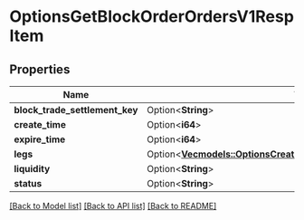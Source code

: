 # OptionsGetBlockOrderOrdersV1RespItem

## Properties

Name | Type | Description | Notes
------------ | ------------- | ------------- | -------------
**block_trade_settlement_key** | Option<**String**> |  | [optional]
**create_time** | Option<**i64**> |  | [optional]
**expire_time** | Option<**i64**> |  | [optional]
**legs** | Option<[**Vec<models::OptionsCreateBlockOrderCreateV1RespLegsInner>**](OptionsCreateBlockOrderCreateV1Resp_legs_inner.md)> |  | [optional]
**liquidity** | Option<**String**> |  | [optional]
**status** | Option<**String**> |  | [optional]

[[Back to Model list]](../README.md#documentation-for-models) [[Back to API list]](../README.md#documentation-for-api-endpoints) [[Back to README]](../README.md)


